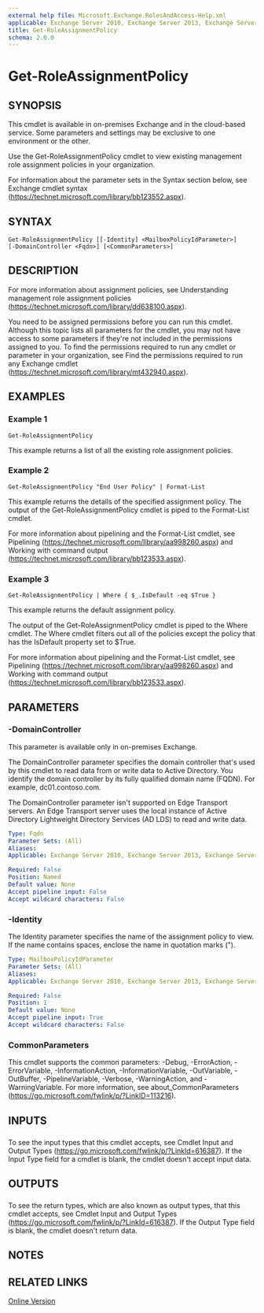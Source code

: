 ```yaml
---
external help file: Microsoft.Exchange.RolesAndAccess-Help.xml
applicable: Exchange Server 2010, Exchange Server 2013, Exchange Server 2016, Exchange Online
title: Get-RoleAssignmentPolicy
schema: 2.0.0
---
```


# Get-RoleAssignmentPolicy

## SYNOPSIS
This cmdlet is available in on-premises Exchange and in the cloud-based service. Some parameters and settings may be exclusive to one environment or the other.

Use the Get-RoleAssignmentPolicy cmdlet to view existing management role assignment policies in your organization.

For information about the parameter sets in the Syntax section below, see Exchange cmdlet syntax (https://technet.microsoft.com/library/bb123552.aspx).

## SYNTAX

```
Get-RoleAssignmentPolicy [[-Identity] <MailboxPolicyIdParameter>] 
[-DomainController <Fqdn>] [<CommonParameters>]
```

## DESCRIPTION
For more information about assignment policies, see Understanding management role assignment policies (https://technet.microsoft.com/library/dd638100.aspx).

You need to be assigned permissions before you can run this cmdlet. Although this topic lists all parameters for the cmdlet, you may not have access to some parameters if they're not included in the permissions assigned to you. To find the permissions required to run any cmdlet or parameter in your organization, see Find the permissions required to run any Exchange cmdlet (https://technet.microsoft.com/library/mt432940.aspx).

## EXAMPLES

### Example 1
```
Get-RoleAssignmentPolicy
```

This example returns a list of all the existing role assignment policies.

### Example 2
```
Get-RoleAssignmentPolicy "End User Policy" | Format-List
```

This example returns the details of the specified assignment policy. The output of the Get-RoleAssignmentPolicy cmdlet is piped to the Format-List cmdlet.


For more information about pipelining and the Format-List cmdlet, see Pipelining (https://technet.microsoft.com/library/aa998260.aspx) and Working with command output (https://technet.microsoft.com/library/bb123533.aspx).

### Example 3
```
Get-RoleAssignmentPolicy | Where { $_.IsDefault -eq $True }
```

This example returns the default assignment policy.

The output of the Get-RoleAssignmentPolicy cmdlet is piped to the Where cmdlet. The Where cmdlet filters out all of the policies except the policy that has the IsDefault property set to $True.

For more information about pipelining and the Format-List cmdlet, see Pipelining (https://technet.microsoft.com/library/aa998260.aspx) and Working with command output (https://technet.microsoft.com/library/bb123533.aspx).

## PARAMETERS

### -DomainController
This parameter is available only in on-premises Exchange.

The DomainController parameter specifies the domain controller that's used by this cmdlet to read data from or write data to Active Directory. You identify the domain controller by its fully qualified domain name (FQDN). For example, dc01.contoso.com.

The DomainController parameter isn't supported on Edge Transport servers. An Edge Transport server uses the local instance of Active Directory Lightweight Directory Services (AD LDS) to read and write data.

```yaml
Type: Fqdn
Parameter Sets: (All)
Aliases:
Applicable: Exchange Server 2010, Exchange Server 2013, Exchange Server 2016, Exchange Online

Required: False
Position: Named
Default value: None
Accept pipeline input: False
Accept wildcard characters: False
```

### -Identity
The Identity parameter specifies the name of the assignment policy to view. If the name contains spaces, enclose the name in quotation marks (").

```yaml
Type: MailboxPolicyIdParameter
Parameter Sets: (All)
Aliases:
Applicable: Exchange Server 2010, Exchange Server 2013, Exchange Server 2016, Exchange Online

Required: False
Position: 1
Default value: None
Accept pipeline input: True
Accept wildcard characters: False
```

### CommonParameters
This cmdlet supports the common parameters: -Debug, -ErrorAction, -ErrorVariable, -InformationAction, -InformationVariable, -OutVariable, -OutBuffer, -PipelineVariable, -Verbose, -WarningAction, and -WarningVariable. For more information, see about_CommonParameters (https://go.microsoft.com/fwlink/p/?LinkID=113216).

## INPUTS

###  
To see the input types that this cmdlet accepts, see Cmdlet Input and Output Types (https://go.microsoft.com/fwlink/p/?LinkId=616387). If the Input Type field for a cmdlet is blank, the cmdlet doesn't accept input data.

## OUTPUTS

###  
To see the return types, which are also known as output types, that this cmdlet accepts, see Cmdlet Input and Output Types (https://go.microsoft.com/fwlink/p/?LinkId=616387). If the Output Type field is blank, the cmdlet doesn't return data.

## NOTES

## RELATED LINKS

[Online Version](https://technet.microsoft.com/library/da0ecaa3-ce67-4ea2-aca3-56e056555900.aspx)
